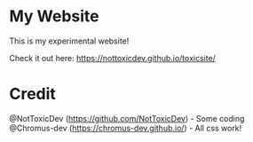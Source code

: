 # My Website
This is my experimental website!

Check it out here: https://nottoxicdev.github.io/toxicsite/

# Credit
@NotToxicDev (https://github.com/NotToxicDev) - Some coding    
@Chromus-dev (https://chromus-dev.github.io/) - All css work!
